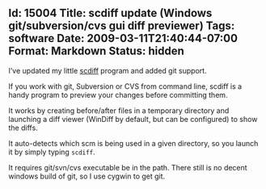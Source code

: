 Id: 15004
Title: scdiff update (Windows git/subversion/cvs gui diff previewer)
Tags: software
Date: 2009-03-11T21:40:44-07:00
Format: Markdown
Status: hidden
--------------
I’ve updated my little [scdiff](/software/scdiff/index.html) program and
added git support.

If you work with git, Subversion or CVS from command line, scdiff is a
handy program to preview your changes before committing them.

It works by creating before/after files in a temporary directory and
launching a diff viewer (WinDiff by default, but can be configured) to
show the diffs.

It auto-detects which scm is being used in a given directory, so you
launch it by simply typing `scdiff`.

It requires git/svn/cvs executable be in the path. There still is no
decent windows build of git, so I use cygwin to get git.
